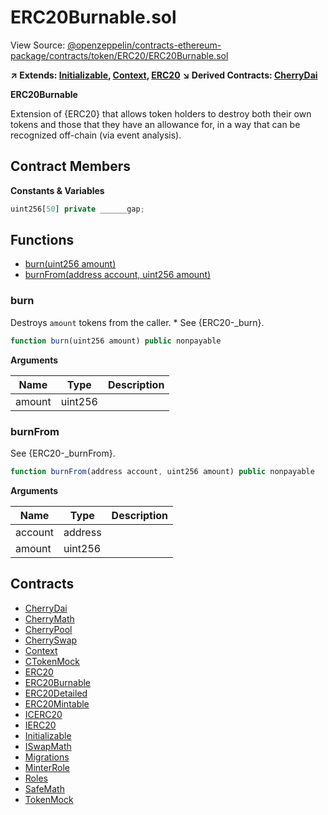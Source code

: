 # ERC20Burnable.sol

View Source: [@openzeppelin/contracts-ethereum-package/contracts/token/ERC20/ERC20Burnable.sol](../../smart-contracts/@openzeppelin/contracts-ethereum-package/contracts/token/ERC20/ERC20Burnable.sol)

**↗ Extends: [Initializable](Initializable.md), [Context](Context.md), [ERC20](ERC20.md)**
**↘ Derived Contracts: [CherryDai](CherryDai.md)**

**ERC20Burnable**

Extension of {ERC20} that allows token holders to destroy both their own
tokens and those that they have an allowance for, in a way that can be
recognized off-chain (via event analysis).

## Contract Members
**Constants & Variables**

```js
uint256[50] private ______gap;

```

## Functions

- [burn(uint256 amount)](#burn)
- [burnFrom(address account, uint256 amount)](#burnfrom)

### burn

Destroys `amount` tokens from the caller.
     * See {ERC20-_burn}.

```js
function burn(uint256 amount) public nonpayable
```

**Arguments**

| Name        | Type           | Description  |
| ------------- |------------- | -----|
| amount | uint256 |  | 

### burnFrom

See {ERC20-_burnFrom}.

```js
function burnFrom(address account, uint256 amount) public nonpayable
```

**Arguments**

| Name        | Type           | Description  |
| ------------- |------------- | -----|
| account | address |  | 
| amount | uint256 |  | 

## Contracts

* [CherryDai](CherryDai.md)
* [CherryMath](CherryMath.md)
* [CherryPool](CherryPool.md)
* [CherrySwap](CherrySwap.md)
* [Context](Context.md)
* [CTokenMock](CTokenMock.md)
* [ERC20](ERC20.md)
* [ERC20Burnable](ERC20Burnable.md)
* [ERC20Detailed](ERC20Detailed.md)
* [ERC20Mintable](ERC20Mintable.md)
* [ICERC20](ICERC20.md)
* [IERC20](IERC20.md)
* [Initializable](Initializable.md)
* [ISwapMath](ISwapMath.md)
* [Migrations](Migrations.md)
* [MinterRole](MinterRole.md)
* [Roles](Roles.md)
* [SafeMath](SafeMath.md)
* [TokenMock](TokenMock.md)
